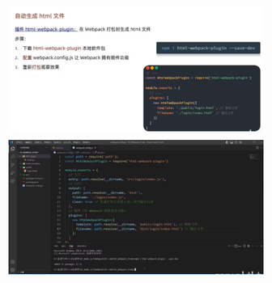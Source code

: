 ![image-20241028180757245](19.自动生成html文件.assets/image-20241028180757245.png)





![image-20241028180811155](19.自动生成html文件.assets/image-20241028180811155.png)